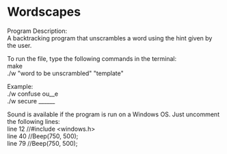 # Wordscapes

Program Description: <br/>
A backtracking program that unscrambles a word using the hint given by the user. <br/>

To run the file, type the following commands in the terminal: <br/>
  make <br/>
  ./w "word to be unscrambled" "template" <br/>

  Example: <br/>
    ./w confuse ou__e <br/>
    ./w secure ______ <br/>
    
Sound is available if the program is run on a Windows OS. Just uncomment the following lines: <br/>
line 12 //#include <windows.h> <br/>
line 40 //Beep(750, 500); <br/>
line 79 //Beep(750, 500); <br/>
    

